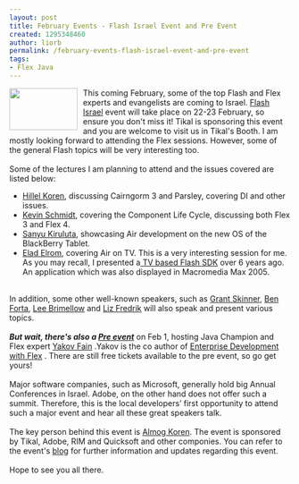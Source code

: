 ```yaml
---
layout: post
title: February Events - Flash Israel Event and Pre Event
created: 1295348460
author: liorb
permalink: /february-events-flash-israel-event-and-pre-event
tags:
- Flex Java
---
```

<a onblur="try {parent.deselectBloggerImageGracefully();} catch(e) {}" href="http://4.bp.blogspot.com/_tECzk8Tdl88/TS8q1IMGOXI/AAAAAAAAALE/K7k4EkEKLZM/s1600/ATTND_Shape_250x100.png"><img style="float: left; margin: 0pt 10px 10px 0pt; cursor: pointer; width: 122px; height: 75px;" src="http://4.bp.blogspot.com/_tECzk8Tdl88/TS8q1IMGOXI/AAAAAAAAALE/K7k4EkEKLZM/s400/ATTND_Shape_250x100.png" alt="" id="BLOGGER_PHOTO_ID_5561711157045508466" border="0" /></a>This coming February, some of the top Flash and Flex experts and evangelists are coming to Israel. <a href="http://flashisrael.com/">Flash Israel</a> event will take place on 22-23 February, so ensure you don't miss it! Tikal is sponsoring this event and you are welcome to visit us in Tikal's Booth. I am mostly looking forward to attending the Flex sessions. However, some of the general Flash topics will be very interesting too.<br /><br />Some of the lectures I am planning to attend and the issues covered are listed below:<br /><ul><li><a href="http://flashisrael.com/portfolio/hillel-coren-architecting-scalable-flex-applications-using-parsley-and-cairngorm-3/">Hillel Koren</a>, discussing Cairngorm 3 and Parsley, covering DI and other issues.</li><li><a href="http://flashisrael.com/portfolio/kevin-schmidt-learning-the-flex-component-lifecycle/">Kevin Schmidt</a>, covering the Component Life Cycle, discussing both Flex 3 and Flex 4.<br /></li><li><a href="http://flashisrael.com/portfolio/sanyu-kiruluta-playbook-applications-with-air/">Sanyu Kiruluta</a>, showcasing Air development on the new OS of the BlackBerry Tablet.</li><li><a href="http://flashisrael.com/portfolio/elad-elrom-developing-deploying-air-applications-for-tv/">Elad Elrom</a>, covering Air on TV. This is a very interesting session for me. As you may recall, I presented a<a href="http://blogs.adobe.com/jd1/archives/2005/09/more-on-orca-sw.html"> TV based Flash SDK</a> over 6 years ago. An application which was also displayed in Macromedia Max 2005.<br /></li></ul><br />In addition, some other well-known speakers, such as <a href="http://flashisrael.com/portfolio/grant-skinner-being-distracted-successfully/">Grant Skinner</a>, <a href="http://flashisrael.com/portfolio/ben-forta/">Ben Forta</a>, <a href="http://flashisrael.com/portfolio/lee-brimelow/">Lee Brimellow</a> and <a href="http://flashisrael.com/portfolio/liz-frederick-the-adobe-community/">Liz Fredrik</a> will also speak and present various topics.<br /><br /><span style="font-weight: bold; font-style: italic;">But wait, there's also a </span><a style="font-weight: bold; font-style: italic;" href="http://flash-and-flex-israel.eventbrite.com/">Pre event</a> on Feb 1, hosting Java Champion and Flex expert <a href="http://flexblog.faratasystems.com/author/yakov">Yakov Fain</a> .Yakov is the co author of <a href="http://www.flexonjava.net/2010/03/book-review-enterprise-development-with.html">Enterprise Development with Flex</a> . There are still free tickets available to the pre event, so go get yours!<br /><br />Major software companies, such as Microsoft, generally hold big Annual Conferences in Israel. Adobe, on the other hand does not offer such a summit. Therefore, this is the local developers’ first opportunity to attend such a major event and hear all these great speakers talk.<br /><br />The key person behind this event is <a href="http://www.almogdesign.net/">Almog Koren</a>. The event is sponsored by Tikal, Adobe, RIM and Quicksoft and other componies. You can refer to the event's <a href="http://flashisrael.com/category/blog/">blog</a> for further information and updates regarding this event.<br /><br />Hope to see you all there.
